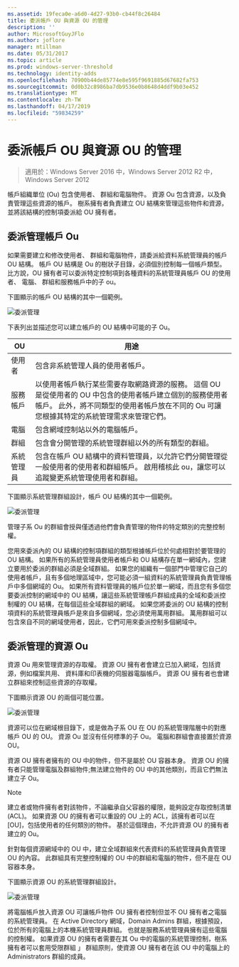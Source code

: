 ```yaml
---
ms.assetid: 19feca0e-a6d0-4d27-93b0-cb44f8c26484
title: 委派帳戶 OU 與資源 OU 的管理
description: ''
author: MicrosoftGuyJFlo
ms.author: joflore
manager: mtillman
ms.date: 05/31/2017
ms.topic: article
ms.prod: windows-server-threshold
ms.technology: identity-adds
ms.openlocfilehash: 70900b44de85774e8e595f9691885d67682fa753
ms.sourcegitcommit: 0d0b32c8986ba7db9536e0b8648d4ddf9b03e452
ms.translationtype: MT
ms.contentlocale: zh-TW
ms.lasthandoff: 04/17/2019
ms.locfileid: "59834259"
---
```

# <a name="delegating-administration-of-account-ous-and-resource-ous"></a>委派帳戶 OU 與資源 OU 的管理

>適用於：Windows Server 2016 中，Windows Server 2012 R2 中，Windows Server 2012

帳戶組織單位 (Ou) 包含使用者、 群組和電腦物件。 資源 Ou 包含資源，以及負責管理這些資源的帳戶。 樹系擁有者負責建立 OU 結構來管理這些物件和資源，並將該結構的控制項委派給 OU 擁有者。  
  
## <a name="delegating-administration-of-account-ous"></a>委派管理帳戶 Ou  
如果需要建立和修改使用者、 群組和電腦物件，請委派給資料系統管理員的帳戶 OU 結構。 帳戶 OU 結構是 Ou 的樹狀子目錄，必須個別控制每一個帳戶類型。 比方說，OU 擁有者可以委派特定控制項到各種資料的系統管理員帳戶 OU 的使用者、 電腦、 群組和服務帳戶中的子 ou。  
  
下圖顯示的帳戶 OU 結構的其中一個範例。  
  
![委派管理](media/Delegating-Administration-of-Account-OUs-and-Resource-OUs/66d38fbe-e8eb-42d7-abab-9526243bf6d9.gif)  
  
下表列出並描述您可以建立帳戶的 OU 結構中可能的子 Ou。  
  
|OU|用途|  
|------|-----------|  
|使用者|包含非系統管理人員的使用者帳戶。|  
|服務帳戶|以使用者帳戶執行某些需要存取網路資源的服務。 這個 OU 是從使用者的 OU 中包含的使用者帳戶建立個別的服務使用者帳戶。 此外，將不同類型的使用者帳戶放在不同的 Ou 可讓您根據其特定的系統管理需求來管理它們。|  
|電腦|包含網域控制站以外的電腦帳戶。|  
|群組|包含會分開管理的系統管理群組以外的所有類型的群組。|  
|系統管理員|包含在帳戶 OU 結構中的資料管理員，以允許它們分開管理從一般使用者的使用者和群組帳戶。 啟用稽核此 ou，讓您可以追蹤變更系統管理使用者和群組。|  
  
下圖顯示系統管理群組設計，帳戶 OU 結構的其中一個範例。  
  
![委派管理](media/Delegating-Administration-of-Account-OUs-and-Resource-OUs/be2cd2d2-6956-429c-a53a-369e6fe40b2b.gif)  
  
管理子系 Ou 的群組會授與僅透過他們會負責管理的物件的特定類別的完整控制權。  
  
您用來委派內的 OU 結構的控制項群組的類型根據帳戶位於何處相對於要管理的 OU 結構。 如果所有的系統管理員使用者帳戶和 OU 結構存在單一網域內，您建立要用於委派的群組必須是全域群組。 如果您的組織有一個部門中管理它自己的使用者帳戶，且有多個地理區域中，您可能必須一組資料的系統管理員負責管理帳戶中多個網域的 Ou。 如果所有資料管理員的帳戶位於單一網域，而且您有多個您要委派控制的網域中的 OU 結構，讓這些系統管理帳戶群組成員的全域和委派控制權的 OU 結構，在每個這些全域群組的網域。 如果您將委派的 OU 結構的控制項資料的系統管理員帳戶是來自多個網域，您必須使用萬用群組。 萬用群組可以包含來自不同的網域使用者，因此，它們可用來委派控制多個網域中。  
  
## <a name="delegating-administration-of-resource-ous"></a>委派管理的資源 Ou  
資源 Ou 用來管理資源的存取權。 資源 OU 擁有者會建立已加入網域，包括資源，例如檔案共用、 資料庫和印表機的伺服器電腦帳戶。 資源 OU 擁有者也會建立群組來控制這些資源的存取權。  
  
下圖顯示資源 OU 的兩個可能位置。  
  
![委派管理](media/Delegating-Administration-of-Account-OUs-and-Resource-OUs/6667a5ce-34d6-48a9-9974-b823ba70e2af.gif)  
  
資源可以位在網域根目錄下，或是做為子系 OU 在 OU 的系統管理階層中的對應帳戶 OU 的 OU。 資源 Ou 並沒有任何標準的子 Ou。 電腦和群組會直接置於資源 OU。  
  
資源 OU 擁有者擁有的 OU 中的物件，但不是屬於 OU 容器本身。 資源 OU 的擁有者只能管理電腦及群組物件;無法建立物件的 OU 中的其他類別，而且它們無法建立子 Ou。  
  
> [!NOTE]  
> 建立者或物件擁有者對該物件，不論繼承自父容器的權限，能夠設定存取控制清單 (ACL)。 如果資源 OU 的擁有者可以重設的 OU 上的 ACL，該擁有者可以在 [OU]，包括使用者的任何類別的物件。 基於這個理由，不允許資源 OU 的擁有者建立的 Ou。  
  
針對每個資源網域中的 OU 中，建立全域群組來代表資料的系統管理員負責管理 OU 的內容。 此群組具有完整控制權的 OU 中的群組和電腦的物件，但不是在 OU 容器本身。  
  
下圖顯示資源 OU 的系統管理群組設計。  
  
![委派管理](media/Delegating-Administration-of-Account-OUs-and-Resource-OUs/8a3f7714-a3bf-43f7-b999-6070543248b0.gif)  
  
將電腦帳戶放入資源 OU 可讓帳戶物件 OU 擁有者控制但並不 OU 擁有者之電腦的系統管理員。 在 Active Directory 網域，Domain Admins 群組，根據預設，位於所有的電腦上的本機系統管理員群組。 也就是服務系統管理員擁有這些電腦的控制權。 如果資源 OU 的擁有者需要在其 Ou 中的電腦的系統管理控制，樹系擁有者可以套用受限群組 」 群組原則，使資源 OU 擁有者在該 OU 中的電腦上的 Administrators 群組的成員。  
  


